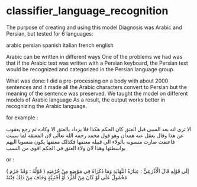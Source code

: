 # classifier_language_recognition


The purpose of creating and using this model
Diagnosis was Arabic and Persian, but tested for 6 languages:

arabic   persian    spanish      italian      french       english 


Arabic can be written in different ways
One of the problems we had was that if the Arabic text was written with a Persian keyboard, the Persian text would be recognized and categorized in the Persian language group.

What was done:
  I did a pre-processing on a body with about 2000 sentences and it made all the Arabic characters convert to Persian but the meaning of the sentence was preserved.
  We taught the model on different models of Arabic language
As a result, the output works better in recognizing the Arabic language. 

for example : 

الا تری انه بعد السبی قبل العتق کان الحکم هکذا فلا یزداد بالعتق الا وکاده  ثم رجع یعقوب عن هذا وقال  یعقل عنه همدان وهو قول محمد رحمه الله تعالی  لان المعتقه لما سبیت فاعتقت صارت منسوبه بالولاء الی قبیله معتقها  فکذلک معتقها یکون منسوبا الیهم بواسطتها  وهذا لان ولاء العتق فی الحکم اقوی من النسب


or : 


( قَوْلُهُ : وَقَدْ جَزَمَ ) إلَى قَوْلِهِ قَالَ الْأَذْرَعِيُّ : عِبَارَةُ النِّهَايَةِ وَمَا ذَكَرَاهُ فِي مَوْضِعٍ مِنْ حُرْمَتِهِ مَحْمُولٌ عَلَى لَوْ كَانَ مِنْ أَمْرَدَ أَوْ أَجْنَبِيَّةٍ وَخَافَ مِنْ ذَلِكَ فِتْنَةً 
